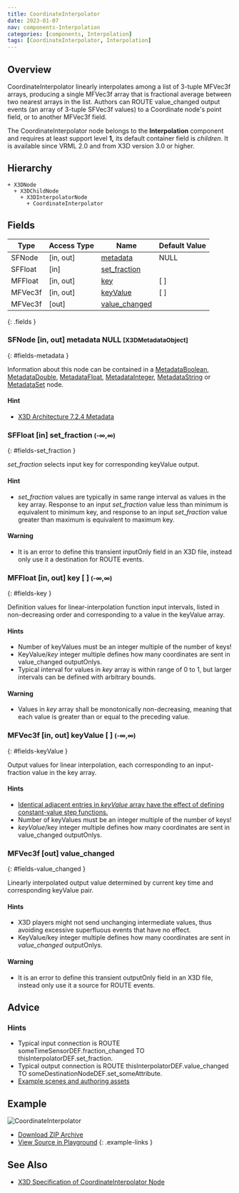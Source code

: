 ```yaml
---
title: CoordinateInterpolator
date: 2023-01-07
nav: components-Interpolation
categories: [components, Interpolation]
tags: [CoordinateInterpolator, Interpolation]
---
```

<style>
.post h3 {
  word-spacing: 0.2em;
}
</style>

## Overview

CoordinateInterpolator linearly interpolates among a list of 3-tuple MFVec3f arrays, producing a single MFVec3f array that is fractional average between two nearest arrays in the list. Authors can ROUTE value_changed output events (an array of 3-tuple SFVec3f values) to a Coordinate node's point field, or to another MFVec3f field.

The CoordinateInterpolator node belongs to the **Interpolation** component and requires at least support level **1,** its default container field is *children.* It is available since VRML 2.0 and from X3D version 3.0 or higher.

## Hierarchy

```
+ X3DNode
  + X3DChildNode
    + X3DInterpolatorNode
      + CoordinateInterpolator
```

## Fields

| Type | Access Type | Name | Default Value |
| ---- | ----------- | ---- | ------------- |
| SFNode | [in, out] | [metadata](#fields-metadata) | NULL  |
| SFFloat | [in] | [set_fraction](#fields-set_fraction) |  |
| MFFloat | [in, out] | [key](#fields-key) | [ ] |
| MFVec3f | [in, out] | [keyValue](#fields-keyValue) | [ ] |
| MFVec3f | [out] | [value_changed](#fields-value_changed) |  |
{: .fields }

### SFNode [in, out] **metadata** NULL <small>[X3DMetadataObject]</small>
{: #fields-metadata }

Information about this node can be contained in a [MetadataBoolean](/x_ite/components/core/metadataboolean/), [MetadataDouble](/x_ite/components/core/metadatadouble/), [MetadataFloat](/x_ite/components/core/metadatafloat/), [MetadataInteger](/x_ite/components/core/metadatainteger/), [MetadataString](/x_ite/components/core/metadatastring/) or [MetadataSet](/x_ite/components/core/metadataset/) node.

#### Hint

- [X3D Architecture 7.2.4 Metadata](https://www.web3d.org/specifications/X3Dv4/ISO-IEC19775-1v4-IS/Part01/components/core.html#Metadata)

### SFFloat [in] **set_fraction** <small>(-∞,∞)</small>
{: #fields-set_fraction }

*set_fraction* selects input key for corresponding keyValue output.

#### Hint

- *set_fraction* values are typically in same range interval as values in the key array. Response to an input *set_fraction* value less than minimum is equivalent to minimum key, and response to an input *set_fraction* value greater than maximum is equivalent to maximum key.

#### Warning

- It is an error to define this transient inputOnly field in an X3D file, instead only use it a destination for ROUTE events.

### MFFloat [in, out] **key** [ ] <small>(-∞,∞)</small>
{: #fields-key }

Definition values for linear-interpolation function input intervals, listed in non-decreasing order and corresponding to a value in the keyValue array.

#### Hints

- Number of keyValues must be an integer multiple of the number of keys!
- KeyValue/*key* integer multiple defines how many coordinates are sent in value_changed outputOnlys.
- Typical interval for values in *key* array is within range of 0 to 1, but larger intervals can be defined with arbitrary bounds.

#### Warning

- Values in *key* array shall be monotonically non-decreasing, meaning that each value is greater than or equal to the preceding value.

### MFVec3f [in, out] **keyValue** [ ] <small>(-∞,∞)</small>
{: #fields-keyValue }

Output values for linear interpolation, each corresponding to an input-fraction value in the key array.

#### Hints

- [Identical adjacent entries in *keyValue* array have the effect of defining constant-value step functions.](https://en.wikipedia.org/wiki/Step_function)
- Number of keyValues must be an integer multiple of the number of keys!
- *keyValue*/key integer multiple defines how many coordinates are sent in value_changed outputOnlys.

### MFVec3f [out] **value_changed**
{: #fields-value_changed }

Linearly interpolated output value determined by current key time and corresponding keyValue pair.

#### Hints

- X3D players might not send unchanging intermediate values, thus avoiding excessive superfluous events that have no effect.
- KeyValue/key integer multiple defines how many coordinates are sent in *value_changed* outputOnlys.

#### Warning

- It is an error to define this transient outputOnly field in an X3D file, instead only use it a source for ROUTE events.

## Advice

### Hints

- Typical input connection is ROUTE someTimeSensorDEF.fraction_changed TO thisInterpolatorDEF.set_fraction.
- Typical output connection is ROUTE thisInterpolatorDEF.value_changed TO someDestinationNodeDEF.set_someAttribute.
- [Example scenes and authoring assets](https://www.web3d.org/x3d/content/examples/X3dForWebAuthors/Chapter07EventAnimationInterpolation)

## Example

<x3d-canvas class="xr-button-br" src="https://create3000.github.io/media/examples/Interpolation/CoordinateInterpolator/CoordinateInterpolator.x3d" contentScale="auto" update="auto">
  <img src="https://create3000.github.io/media/examples/Interpolation/CoordinateInterpolator/screenshot.avif" alt="CoordinateInterpolator"/>
</x3d-canvas>

- [Download ZIP Archive](https://create3000.github.io/media/examples/Interpolation/CoordinateInterpolator/CoordinateInterpolator.zip)
- [View Source in Playground](/x_ite/playground/?url=https://create3000.github.io/media/examples/Interpolation/CoordinateInterpolator/CoordinateInterpolator.x3d)
{: .example-links }

## See Also

- [X3D Specification of CoordinateInterpolator Node](https://www.web3d.org/documents/specifications/19775-1/V4.0/Part01/components/interpolators.html#CoordinateInterpolator)
